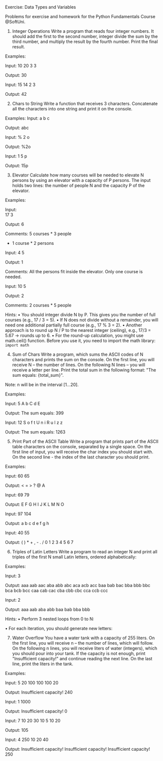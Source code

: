 Exercise: Data Types and Variables

Problems for exercise and homework for the Python Fundamentals Course @SoftUni. 

1.	Integer Operations
Write a program that reads four integer numbers. 
It should add the first to the second number, integer divide the sum by the third number, and multiply the result by the fourth number. 
Print the final result.

Examples:

Input:
10
20
3
3	

Output:
30

Input:
15
14
2
3	

Output:
42

2.	Chars to String
Write a function that receives 3 characters. Concatenate all the characters into one string and print it on the console.

Examples:
Input:
a
b
c

Output:
abc

Input:
%
2
o	

Output:
%2o

Input:
1
5
p

Output:
15p

3.	Elevator
Calculate how many courses will be needed to elevate N persons by using an elevator with a capacity of P persons. 
The input holds two lines: the number of people N and the capacity P of the elevator.

Examples:

Input:	
17
3

Output:
6

Comments:
5 courses * 3 people
+ 1 course * 2 persons

Input:
4
5

Output:
1

Comments:
All the persons fit inside the elevator.
Only one course is needed.

Input:
10
5

Output:
2

Comments:
2 courses * 5 people

Hints:
•	You should integer divide N by P. This gives you the number of full courses (e.g., 17 / 3 = 5).
•	If N does not divide without a remainder, you will need one additional partially full course (e.g., 17 % 3 = 2).
•	Another approach is to round up N / P to the nearest integer (ceiling), e.g., 17/3 = 5.67 -> rounds up to 6.
•	For the round-up calculation, you might use math.ceil() function. Before you use it, you need to import the math library: `import math`
 
 
4.	Sum of Chars
Write a program, which sums the ASCII codes of N characters and prints the sum on the console. 
On the first line, you will receive N – the number of lines. On the following N lines – you will receive a letter per line.
Print the total sum in the following format: "The sum equals: {total_sum}".

Note: n will be in the interval [1…20].

Examples:

Input:
5
A
b
C
d
E	

Output:
The sum equals: 399

Input:
12
S
o
f
t
U
n
i
R
u
l
z
z

Output:
The sum equals: 1263

5.	Print Part of the ASCII Table
Write a program that prints part of the ASCII table characters on the console, separated by a single space.
On the first line of input, you will receive the char index you should start with. On the second line - the index of the last character you should print.

Examples:

Input:
60
65

Output:
< = > ? @ A

Input:
69
79

Output:
E F G H I J K L M N O

Input:
97
104	

Output:
a b c d e f g h

Input:
40
55

Output:
( ) * + , - . / 0 1 2 3 4 5 6 7

6.	Triples of Latin Letters
Write a program to read an integer N and print all triples of the first N small Latin letters, ordered alphabetically:

Examples:

Input:
3	

Output:
aaa
aab
aac
aba
abb
abc
aca
acb
acc
baa
bab
bac
bba
bbb
bbc
bca
bcb
bcc
caa
cab
cac
cba
cbb
cbc
cca
ccb
ccc

Input:
2

Output:
aaa
aab
aba
abb
baa
bab
bba
bbb

Hints:
•	Perform 3 nested loops from 0 to N:
 
•	For each iteration, you should generate new letters:
 
7.	Water Overflow
You have a water tank with a capacity of 255 liters. On the first line, you will receive n – the number of lines, which will follow.
On the following n lines, you will receive liters of water (integers), which you should pour into your tank.
If the capacity is not enough, print "Insufficient capacity!" and continue reading the next line. On the last line, print the liters in the tank.

Examples:

Input:
5
20
100
100
100
20

Output:
Insufficient capacity!
240

Input:
1
1000

Output:
Insufficient capacity!
0

Input:
7
10
20
30
10
5
10
20

Output:
105

Input:
4
250
10
20
40

Output:
Insufficient capacity!
Insufficient capacity!
Insufficient capacity!
250
